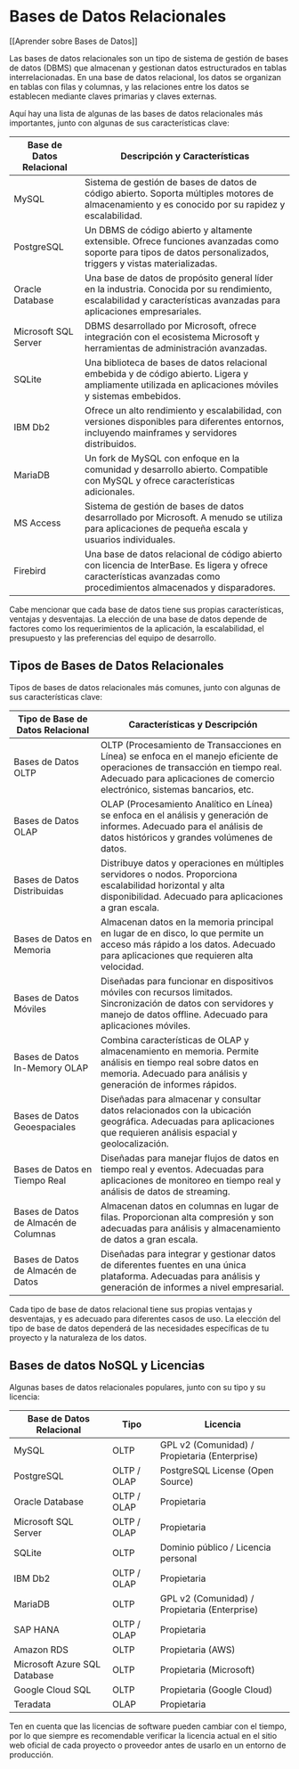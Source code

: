 # Bases de Datos Relacionales

[[Aprender sobre Bases de Datos]]

Las bases de datos relacionales son un tipo de sistema de gestión de bases de datos (DBMS) que almacenan y gestionan datos estructurados en tablas interrelacionadas. En una base de datos relacional, los datos se organizan en tablas con filas y columnas, y las relaciones entre los datos se establecen mediante claves primarias y claves externas.

Aquí hay una lista de algunas de las bases de datos relacionales más importantes, junto con algunas de sus características clave:

|Base de Datos Relacional|Descripción y Características|
|---|---|
|MySQL|Sistema de gestión de bases de datos de código abierto. Soporta múltiples motores de almacenamiento y es conocido por su rapidez y escalabilidad.|
|PostgreSQL|Un DBMS de código abierto y altamente extensible. Ofrece funciones avanzadas como soporte para tipos de datos personalizados, triggers y vistas materializadas.|
|Oracle Database|Una base de datos de propósito general líder en la industria. Conocida por su rendimiento, escalabilidad y características avanzadas para aplicaciones empresariales.|
|Microsoft SQL Server|DBMS desarrollado por Microsoft, ofrece integración con el ecosistema Microsoft y herramientas de administración avanzadas.|
|SQLite|Una biblioteca de bases de datos relacional embebida y de código abierto. Ligera y ampliamente utilizada en aplicaciones móviles y sistemas embebidos.|
|IBM Db2|Ofrece un alto rendimiento y escalabilidad, con versiones disponibles para diferentes entornos, incluyendo mainframes y servidores distribuidos.|
|MariaDB|Un fork de MySQL con enfoque en la comunidad y desarrollo abierto. Compatible con MySQL y ofrece características adicionales.|
|MS Access|Sistema de gestión de bases de datos desarrollado por Microsoft. A menudo se utiliza para aplicaciones de pequeña escala y usuarios individuales.|
|Firebird|Una base de datos relacional de código abierto con licencia de InterBase. Es ligera y ofrece características avanzadas como procedimientos almacenados y disparadores.|

Cabe mencionar que cada base de datos tiene sus propias características, ventajas y desventajas. La elección de una base de datos depende de factores como los requerimientos de la aplicación, la escalabilidad, el presupuesto y las preferencias del equipo de desarrollo.

## Tipos de Bases de Datos Relacionales

Tipos de bases de datos relacionales más comunes, junto con algunas de sus características clave:

|Tipo de Base de Datos Relacional|Características y Descripción|
|---|---|
|Bases de Datos OLTP|OLTP (Procesamiento de Transacciones en Línea) se enfoca en el manejo eficiente de operaciones de transacción en tiempo real. Adecuado para aplicaciones de comercio electrónico, sistemas bancarios, etc.|
|Bases de Datos OLAP|OLAP (Procesamiento Analítico en Línea) se enfoca en el análisis y generación de informes. Adecuado para el análisis de datos históricos y grandes volúmenes de datos.|
|Bases de Datos Distribuidas|Distribuye datos y operaciones en múltiples servidores o nodos. Proporciona escalabilidad horizontal y alta disponibilidad. Adecuado para aplicaciones a gran escala.|
|Bases de Datos en Memoria|Almacenan datos en la memoria principal en lugar de en disco, lo que permite un acceso más rápido a los datos. Adecuado para aplicaciones que requieren alta velocidad.|
|Bases de Datos Móviles|Diseñadas para funcionar en dispositivos móviles con recursos limitados. Sincronización de datos con servidores y manejo de datos offline. Adecuado para aplicaciones móviles.|
|Bases de Datos In-Memory OLAP|Combina características de OLAP y almacenamiento en memoria. Permite análisis en tiempo real sobre datos en memoria. Adecuado para análisis y generación de informes rápidos.|
|Bases de Datos Geoespaciales|Diseñadas para almacenar y consultar datos relacionados con la ubicación geográfica. Adecuadas para aplicaciones que requieren análisis espacial y geolocalización.|
|Bases de Datos en Tiempo Real|Diseñadas para manejar flujos de datos en tiempo real y eventos. Adecuadas para aplicaciones de monitoreo en tiempo real y análisis de datos de streaming.|
|Bases de Datos de Almacén de Columnas|Almacenan datos en columnas en lugar de filas. Proporcionan alta compresión y son adecuadas para análisis y almacenamiento de datos a gran escala.|
|Bases de Datos de Almacén de Datos|Diseñadas para integrar y gestionar datos de diferentes fuentes en una única plataforma. Adecuadas para análisis y generación de informes a nivel empresarial.|

Cada tipo de base de datos relacional tiene sus propias ventajas y desventajas, y es adecuado para diferentes casos de uso. La elección del tipo de base de datos dependerá de las necesidades específicas de tu proyecto y la naturaleza de los datos.

## Bases de datos NoSQL y Licencias

Algunas bases de datos relacionales populares, junto con su tipo y su licencia:

|Base de Datos Relacional|Tipo|Licencia|
|---|---|---|
|MySQL|OLTP|GPL v2 (Comunidad) / Propietaria (Enterprise)|
|PostgreSQL|OLTP / OLAP|PostgreSQL License (Open Source)|
|Oracle Database|OLTP / OLAP|Propietaria|
|Microsoft SQL Server|OLTP / OLAP|Propietaria|
|SQLite|OLTP|Dominio público / Licencia personal|
|IBM Db2|OLTP / OLAP|Propietaria|
|MariaDB|OLTP|GPL v2 (Comunidad) / Propietaria (Enterprise)|
|SAP HANA|OLTP / OLAP|Propietaria|
|Amazon RDS|OLTP|Propietaria (AWS)|
|Microsoft Azure SQL Database|OLTP|Propietaria (Microsoft)|
|Google Cloud SQL|OLTP|Propietaria (Google Cloud)|
|Teradata|OLAP|Propietaria|

Ten en cuenta que las licencias de software pueden cambiar con el tiempo, por lo que siempre es recomendable verificar la licencia actual en el sitio web oficial de cada proyecto o proveedor antes de usarlo en un entorno de producción.